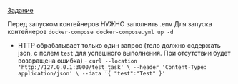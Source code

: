 [Задание](https://drive.google.com/file/d/17L5RXm1DeM51PCEkD9CXt75QnOfENbfn/view?usp=sharing)

Перед запуском контейнеров НУЖНО заполнить .env
Для запуска контейнеров ``docker-compose docker-compose.yml up -d``

* HTTP обрабатывает только один запрос (тело должно содержать json, с полем ``test`` для успешного выполнения. При отсутствии будет возвращена ошибка) -
  `curl --location 'http://127.0.0.1:3000/test_task' \
  --header 'Content-Type: application/json' \
  --data '{
  "test":"Test"
  }'`
